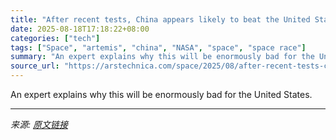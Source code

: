 ```yaml
---
title: "After recent tests, China appears likely to beat the United States back to the Moon"
date: 2025-08-18T17:18:22+08:00
categories: ["tech"]
tags: ["Space", "artemis", "china", "NASA", "space", "space race"]
summary: "An expert explains why this will be enormously bad for the United States."
source_url: "https://arstechnica.com/space/2025/08/after-recent-tests-china-appears-likely-to-beat-the-united-states-back-to-the-moon/"
---
```


An expert explains why this will be enormously bad for the United States.

---

*来源: [原文链接](https://arstechnica.com/space/2025/08/after-recent-tests-china-appears-likely-to-beat-the-united-states-back-to-the-moon/)*
